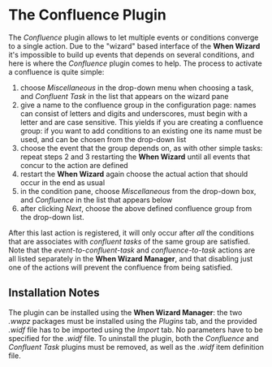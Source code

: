 # The Confluence Plugin

The *Confluence* plugin allows to let multiple events or conditions converge to a single action. Due to the "wizard" based interface of the **When Wizard** it's impossible to build up events that depends on several conditions, and here is where the *Confluence* plugin comes to help. The process to activate a confluence is quite simple:

1. choose *Miscellaneous* in the drop-down menu when choosing a task, and *Confluent Task* in the list that appears on the wizard pane
2. give a name to the confluence group in the configuration page: names can consist of letters and digits and underscores, must begin with a letter and are case sensitive. This yields if you are creating a confluence group: if you want to add conditions to an existing one its name must be used, and can be chosen from the drop-down list
3. choose the event that the group depends on, as with other simple tasks: repeat steps 2 and 3 restarting the **When Wizard** until all events that concur to the action are defined
4. restart the **When Wizard** again choose the actual action that should occur in the end as usual
5. in the condition pane, choose *Miscellaneous* from the drop-down box, and *Confluence* in the list that appears below
6. after clicking *Next*, choose the above defined confluence group from the drop-down list.

After this last action is registered, it will only occur after *all* the conditions that are associates with *confluent tasks* of the same group are satisfied. Note that the *event-to-confluent-task* and *confluence-to-task* actions are all listed separately in the **When Wizard Manager**, and that disabling just one of the actions will prevent the confluence from being satisfied.


## Installation Notes

The plugin can be installed using the **When Wizard Manager**: the two *.wwpz* packages must be installed using the *Plugins* tab, and the provided *.widf* file has to be imported using the *Import* tab. No parameters have to be specified for the *.widf* file. To uninstall the plugin, both the *Confluence* and *Confluent Task* plugins must be removed, as well as the *.widf* item definition file.
